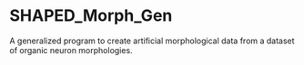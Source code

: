 # SHAPED_Morph_Gen
A generalized program to create artificial morphological data from a dataset of organic neuron morphologies. 
